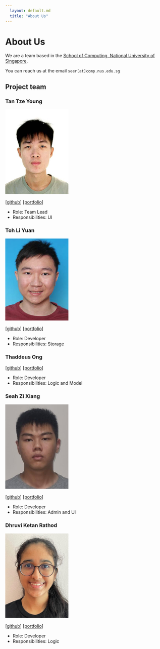 ```yaml
---
  layout: default.md
  title: "About Us"
---
```


# About Us

We are a team based in the [School of Computing, National University of Singapore](http://www.comp.nus.edu.sg).

You can reach us at the email `seer[at]comp.nus.edu.sg`

## Project team

### Tan Tze Young

<img src="images/itstytan.png" width="200px">

[[github](http://github.com/ItsTYtan)]
[[portfolio](team/itstytan.md)]

* Role: Team Lead
* Responsibilities: UI

### Toh Li Yuan

<img src="images/tohliyuan.png" width="200px">

[[github](http://github.com/TohLiYuan)] [[portfolio](team/tohliyuan.md)]

* Role: Developer
* Responsibilities: Storage

### Thaddeus Ong

[[github](http://github.com/thaddeusong)]
[[portfolio](team/thaddeusong.md)]

* Role: Developer
* Responsibilities: Logic and Model

### Seah Zi Xiang

<img src="images/prawnzyy.png" width="200px">

[[github](http://github.com/prawnzyy)]
[[portfolio](team/prawnzyy.md)]

* Role: Developer
* Responsibilities: Admin and UI


### Dhruvi Ketan Rathod

<img src="images/dhruvir29.png" width="200px">

[[github](http://github.com/dhruvir29)]
[[portfolio](team/dhruvir29.md)]

* Role: Developer
* Responsibilities: Logic 
